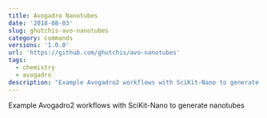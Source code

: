 ```yaml
---
title: Avogadro Nanotubes
date: '2018-08-03'
slug: ghutchis-avo-nanotubes
category: commands
versions: '1.0.0'
url: 'https://github.com/ghutchis/avo-nanotubes'
tags:
  - chemistry
  - avogadro
description: "Example Avogadro2 workflows with SciKit-Nano to generate nanotubes"
---
```

Example Avogadro2 workflows with SciKit-Nano to generate nanotubes
